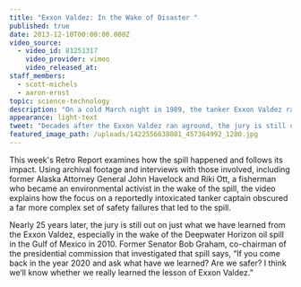 ```yaml
---
title: "Exxon Valdez: In the Wake of Disaster "
published: true
date: 2013-12-10T00:00:00.000Z
video_source:
  - video_id: 81251317
    video_provider: vimeo
    video_released_at:
staff_members:
  - scott-michels
  - aaron-ernst
topic: science-technology
description: "On a cold March night in 1989, the tanker Exxon Valdez ran aground off the coast of Southern Alaska, spilling 11 million gallons of crude oil into the waters of Prince William Sound and creating one of the worst oil spills in American history. "
appearance: light-text
tweet: "Decades after the Exxon Valdez ran aground, the jury is still out on just what we have learned: "
featured_image_path: /uploads/1422556638081_457364992_1280.jpg
---
```


This week's Retro Report examines how the spill happened and follows its impact. Using archival footage and interviews with those involved, including former Alaska Attorney General John Havelock and Riki Ott, a fisherman who became an environmental activist in the wake of the spill, the video explains how the focus on a reportedly intoxicated tanker captain obscured a far more complex set of safety failures that led to the spill.

Nearly 25 years later, the jury is still out on just what we have learned from the Exxon Valdez, especially in the wake of the Deepwater Horizon oil spill in the Gulf of Mexico in 2010. Former Senator Bob Graham, co-chairman of the presidential commission that investigated that spill says, “If you come back in the year 2020 and ask what have we learned? Are we safer? I think we’ll know whether we really learned the lesson of Exxon Valdez.”

